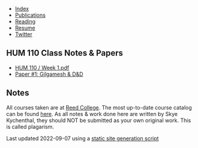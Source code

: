 - [Index](/)
- [Publications](/pub_temp)
- [Reading](/reading)
- [Resume](/resume.pdf)
- [Twitter](https://www.twitter.com/skymochi64)

## HUM 110 Class Notes & Papers

- [HUM 110 / Week 1.pdf](Week1.pdf)
- [Paper #1: Gilgamesh & D&D](https://osf.io/preprints/socarxiv/dxmhj/)

## Notes

All courses taken are at [Reed College](https://www.reed.edu). The most up-to-date course catalog can be found [here](https://www.reed.edu/catalog/). As all notes & work done here are written by Skye Kychenthal, they should NOT be submitted as your own original work. This is called plagarism.

Last updated 2022-09-07 using a [static site generation script](https://github.com/SkyMocha/skymocha.github.io/blob/main/update.py)
